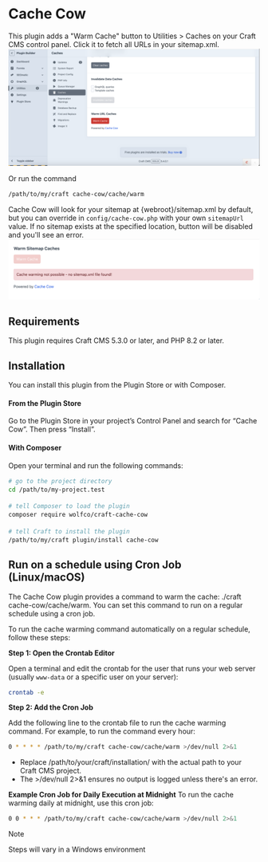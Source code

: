 # Cache Cow

This plugin adds a "Warm Cache" button to Utilities > Caches on your Craft CMS control panel. Click it to fetch all URLs in your sitemap.xml.
![Screen shot of Warm Cache button.](warm-cache-button.png)

Or run the command
```bash
/path/to/my/craft cache-cow/cache/warm
```

Cache Cow will look for your sitemap at {webroot}/sitemap.xml by default, but you can override in `config/cache-cow.php` with your own `sitemapUrl` value.
If no sitemap exists at the specified location, button will be disabled and you'll see an error.
![Screen shot of Warm Cache button disabled with missing sitemap error.](sitemap-missing-error.png)



## Requirements

This plugin requires Craft CMS 5.3.0 or later, and PHP 8.2 or later.

## Installation

You can install this plugin from the Plugin Store or with Composer.

#### From the Plugin Store

Go to the Plugin Store in your project’s Control Panel and search for “Cache Cow”. Then press “Install”.

#### With Composer

Open your terminal and run the following commands:

```bash
# go to the project directory
cd /path/to/my-project.test

# tell Composer to load the plugin
composer require wolfco/craft-cache-cow

# tell Craft to install the plugin
/path/to/my/craft plugin/install cache-cow
```

## Run on a schedule using Cron Job (Linux/macOS)

The Cache Cow plugin provides a command to warm the cache: ./craft cache-cow/cache/warm. You can set this command to run on a regular schedule using a cron job.

To run the cache warming command automatically on a regular schedule, follow these steps:

**Step 1: Open the Crontab Editor**

Open a terminal and edit the crontab for the user that runs your web server (usually `www-data` or a specific user on your server):
```bash
crontab -e
```

**Step 2: Add the Cron Job**

Add the following line to the crontab file to run the cache warming command. For example, to run the command every hour:
```bash
0 * * * * /path/to/my/craft cache-cow/cache/warm >/dev/null 2>&1
```
- Replace /path/to/your/craft/installation/ with the actual path to your Craft CMS project.
- The >/dev/null 2>&1 ensures no output is logged unless there's an error.

**Example Cron Job for Daily Execution at Midnight**
To run the cache warming daily at midnight, use this cron job:
```bash
0 0 * * * /path/to/my/craft cache-cow/cache/warm >/dev/null 2>&1
```

> [!NOTE]  
> Steps will vary in a Windows environment



